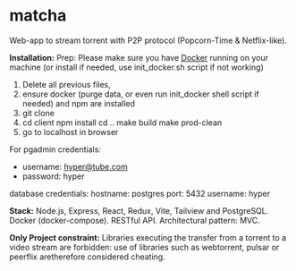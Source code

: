 # matcha #

Web-app to stream torrent with P2P protocol (Popcorn-Time & Netflix-like).

**Installation:**
Prep: Please make sure you have [Docker](https://www.docker.com/) running on your machine (or install if needed, use init_docker.sh script if not working)

1) Delete all previous files, 
2) ensure docker (purge data, or even run init_docker shell script if needed) and npm are installed
3) git clone 
4) cd client
npm install
cd ..
make build 
make prod-clean
5) go to localhost in browser 


For pgadmin credentials: 
- username: hyper@tube.com
- password: hyper

database credentials:
hostname: postgres
port: 5432
username: hyper

**Stack:**
Node.js, Express, React, Redux, Vite, Tailview and PostgreSQL.
Docker (docker-compose). RESTful API.
Architectural pattern: MVC. 

**Only Project constraint:**
Libraries executing the transfer from a torrent to a video stream are forbidden: use of libraries such as webtorrent, pulsar or peerflix aretherefore considered cheating.
